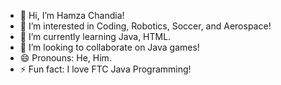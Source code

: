 - 👋 Hi, I’m Hamza Chandia!
- 👀 I’m interested in Coding, Robotics, Soccer, and Aerospace!
- 🌱 I’m currently learning Java, HTML.
- 💞️ I’m looking to collaborate on Java games!
- 😄 Pronouns: He, Him.
- ⚡ Fun fact: I love FTC Java Programming!
